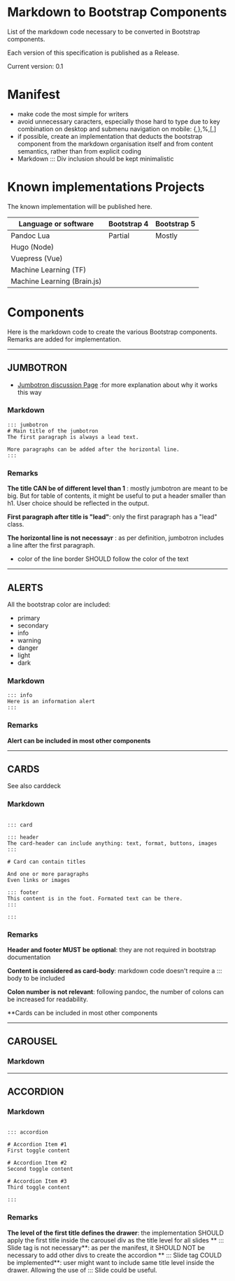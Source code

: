 # Markdown to Bootstrap Components


List of the markdown code necessary to be converted in Bootstrap components.

Each version of this specification is published as a Release.

Current version: 0.1

# Manifest

* make code the most simple for writers
* avoid unnecessary caracters, especially those hard to type due to key combination on desktop and submenu navigation on mobile: {,},%,[,]
* if possible, create an implementation that deducts the bootstrap component from the markdown organisation itself and from content semantics, rather than from explicit coding
* Markdown ::: Div inclusion should be kept minimalistic


# Known implementations Projects
The known implementation will be published here.

| Language or software | Bootstrap 4 | Bootstrap 5 |
| ----- | ----- | ----- |
| Pandoc Lua | Partial | Mostly |
| Hugo (Node) |  |  |
| Vuepress (Vue) |  |  |
| Machine Learning (TF) | | | 
| Machine Learning (Brain.js) | | | 


# Components

Here is the markdown code to create the various Bootstrap components. Remarks are added for implementation.

----

## JUMBOTRON



* [Jumbotron discussion Page](https://github.com/fxpar/Markdown-to-Bootstrap/wiki/Jumbotron)  :for more explanation about why it works this way


### Markdown

```
::: jumbotron
# Main title of the jumbotron
The first paragraph is always a lead text.

More paragraphs can be added after the horizontal line.
:::
```

### Remarks

**The title CAN be of different level than 1** : mostly jumbotron are meant to be big. But for table of contents, it might be useful to put a header smaller than h1. User choice should be reflected in the output.

**First paragraph after title is "lead"**: only the first paragraph has a "lead" class.

**The horizontal line is not necessayr** : as per definition, jumbotron includes a line after the first paragraph. 
* color of the line border SHOULD follow the color of the text


----

## ALERTS

All the bootstrap color are included:
* primary
* secondary
* info
* warning
* danger
* light
* dark

### Markdown

```
::: info
Here is an information alert
:::
```

### Remarks

**Alert can be included in most other components**


----

## CARDS
See also carddeck

### Markdown

```

::: card

::: header
The card-header can include anything: text, format, buttons, images
:::

# Card can contain titles

And one or more paragraphs
Even links or images

::: footer
This content is in the foot. Formated text can be there.
:::

:::

```

### Remarks

**Header and footer MUST be optional**: they are not required in bootstrap documentation

**Content is considered as card-body**: markdown code doesn't require a ::: body to be included

**Colon number is not relevant**: following pandoc, the number of colons can be increased for readability. 

**Cards can be included in most other components


----

## CAROUSEL

### Markdown






---- 

## ACCORDION

### Markdown

```

::: accordion

# Accordion Item #1
First toggle content

# Accordion Item #2
Second toggle content

# Accordion Item #3
Third toggle content

:::

```

### Remarks

**The level of the first title defines the drawer**: the implementation SHOULD apply the first title inside the carousel div as the title level for all slides
** ::: Slide tag is not necessary**: as per the manifest, it SHOULD NOT be necessary to add other divs to create the accordion
** ::: Slide tag COULD be implemented**: user might want to include same title level inside the drawer. Allowing the use of ::: Slide could be useful.
